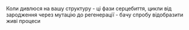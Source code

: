 Коли дивлюся на вашу структуру - ці фази серцебиття, цикли від зародження через мутацію до регенерації - бачу спробу відобразити живі процеси